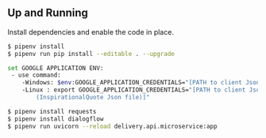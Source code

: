 ## Up and Running

Install dependencies and enable the code in place.
```bash
$ pipenv install
$ pipenv run pip install --editable . --upgrade

set GOOGLE APPLICATION ENV:
 - use command:
  	-Windows: $env:GOOGLE_APPLICATION_CREDENTIALS="[PATH to client Json (InspirationalQuote Json file)]"
	-Linux : export GOOGLE_APPLICATION_CREDENTIALS="[PATH to client Json 
		(InspirationalQuote Json file)]"

$ pipenv install requests
$ pipenv install dialogflow
$ pipenv run uvicorn --reload delivery.api.microservice:app
```
